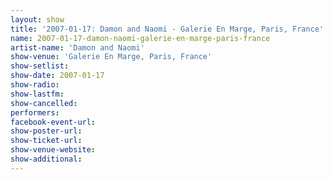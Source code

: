 ```yaml
---
layout: show
title: '2007-01-17: Damon and Naomi - Galerie En Marge, Paris, France'
name: 2007-01-17-damon-naomi-galerie-en-marge-paris-france
artist-name: 'Damon and Naomi'
show-venue: 'Galerie En Marge, Paris, France'
show-setlist: 
show-date: 2007-01-17
show-radio: 
show-lastfm: 
show-cancelled: 
performers: 
facebook-event-url: 
show-poster-url: 
show-ticket-url: 
show-venue-website: 
show-additional: 
---
```


